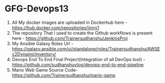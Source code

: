 # GFG-Devops13 
1) All My docker images are uploaded in Dockerhub here - https://hub.docker.com/repositories/jinny1
2) The repository That I used to create the Github workflows is present here - https://github.com/Trainersudhanshu/JenkinsProj
3) My Ansible Galaxy Roles Url - https://galaxy.ansible.com/ui/standalone/roles/Trainersudhanshu/AWSEc2DynamicInventory/
4) Devops End To End Final Project(Integration of all DevOps tool) - https://github.com/sudhanshuvlog/devops-end-to-end-pipeline
5) Mario Web Game Source Code- https://github.com/Trainersudhanshu/mario-game
